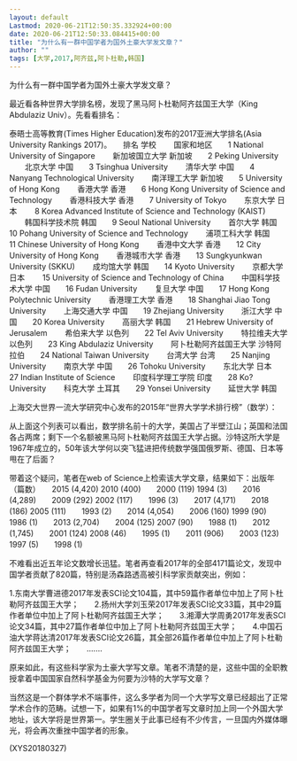 ```yaml
---
layout: default
Lastmod: 2020-06-21T12:50:35.332924+00:00
date: 2020-06-21T12:50:33.084415+00:00
title: "为什么有一群中国学者为国外土豪大学发文章？"
author: ""
tags: [大学,2017,阿齐兹,阿卜杜勒,韩国]
---
```


为什么有一群中国学者为国外土豪大学发文章？

最近看各种世界大学排名榜，发现了黑马阿卜杜勒阿齐兹国王大学（King Abdulaziz Univ）。先看看排名：

泰晤士高等教育(Times Higher Education)发布的2017亚洲大学排名(Asia University Rankings 2017)。　　排名 学校 　　国家和地区　　1 National University of Singapore 　　新加坡国立大学 新加坡　　2 Peking University 　　北京大学 中国　　3 Tsinghua University 　　清华大学 中国　　4 Nanyang Technological University 　　南洋理工大学 新加坡　　5 University of Hong Kong 　　香港大学 香港　　6 Hong Kong University of Science and Technology 　　香港科技大学 香港　　7 University of Tokyo 　　东京大学 日本 　　8 Korea Advanced Institute of Science and Technology (KAIST) 　　韩国科学技术院 韩国　　9 Seoul National University 　　首尔大学 韩国　　10 Pohang University of Science and Technology 　　浦项工科大学 韩国　　11 Chinese University of Hong Kong 　　香港中文大学 香港　　12 City University of Hong Kong 　　香港城市大学 香港　　13 Sungkyunkwan University (SKKU) 　　成均馆大学 韩国　　14 Kyoto University 　　京都大学 日本 　　15 University of Science and Technology of China 　　中国科学技术大学 中国　　16 Fudan University 　　复旦大学 中国　　17 Hong Kong Polytechnic University 　　香港理工大学 香港　　18 Shanghai Jiao Tong University 　　上海交通大学 中国　　19 Zhejiang University 　　浙江大学 中国　　20 Korea University 　　高丽大学 韩国　　21 Hebrew University of Jerusalem 　　希伯来大学 以色列　　22 Tel Aviv University 　　特拉维夫大学 以色列　　23 King Abdulaziz University 　　阿卜杜勒阿齐兹国王大学 沙特阿拉伯　　24 National Taiwan University 　　台湾大学 台湾　　25 Nanjing University 　　南京大学 中国　　26 Tohoku University 　　东北大学 日本　　27 Indian Institute of Science 　　印度科学理工学院 印度　　28 Ko? University 　　科克大学 土耳其　　29 Yonsei University 　　延世大学 韩国

上海交大世界一流大学研究中心发布的2015年“世界大学学术排行榜”（数学）：

从上面这个列表可以看出，数学排名前十的大学，美国占了半壁江山；英国和法国各占两席；剩下一个名额被黑马阿卜杜勒阿齐兹国王大学占据。沙特这所大学是1967年成立的，50年该大学何以突飞猛进把传统数学强国俄罗斯、德国、日本等甩在了后面？

带着这个疑问，笔者在web of Science上检索该大学文章，结果如下：出版年（篇数）　　2015 (4,420) 2010 (400)　　2000 (119) 1994 (3)　　2016 (4,289)　　2009 (292) 2002 (117)　　1996 (3)　　2017 (4,171)　　2018 (186) 2005 (111)　　1993 (2)　　2014 (4,054)　　2006 (160) 1999 (90)　　1986 (1)　　2013 (2,704)　　2004 (125) 2007 (90)　　1988 (1)　　2012 (1,745)　　2001 (124) 2008 (46)　　1995 (1)　　2011 (906)　　2003 (123) 1997 (5)　　1998 (1)

不难看出近五年论文数增长迅猛。笔者再查看2017年的全部4171篇论文，发现中国学者贡献了820篇，特别是汤森路透高被引科学家贡献突出，例如：

1.东南大学曹进德2017年发表SCI论文104篇，其中59篇作者单位中加上了阿卜杜勒阿齐兹国王大学；　　2.扬州大学刘玉荣2017年发表SCI论文33篇，其中29篇作者单位中加上了阿卜杜勒阿齐兹国王大学；　　3.湘潭大学周勇2017年发表SCI论文34篇，其中27篇作者单位中加上了阿卜杜勒阿齐兹国王大学；　　4.中国石油大学蒋达清2017年发表SCI论文26篇，其全部26篇作者单位中加上了阿卜杜勒阿齐兹国王大学；　　.......

原来如此，有这些科学家为土豪大学写文章。笔者不清楚的是，这些中国的全职教授拿着中国国家自然科学基金为何要为沙特的大学写文章？

当然这是一个群体学术不端事件，这么多学者为同一个大学写文章已经超出了正常学术合作的范畴。试想一下，如果有1%的中国学者写文章时加上同一个外国大学地址，该大学将是世界第一。学生圈关于此事已经有不少传言，一旦国内外媒体曝光，将会再次重挫中国学者的形象。

(XYS20180327)

